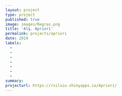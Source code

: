 ```yaml
---
layout: project
type: project
published: true
image: images/Regras.png
title: 'Alg. Apriori'
permalink: projects/apriori
date: 2019
labels:
  -  
  - 
  - 
  - 
  - 
  - 
  - 
summary: 
projecturl: https://rsilvio.shinyapps.io/Apriori/
---
```

